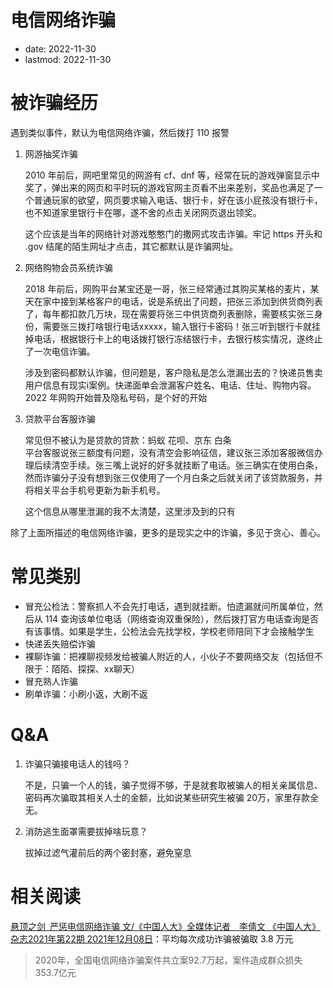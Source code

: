 # 电信网络诈骗
- date: 2022-11-30
- lastmod: 2022-11-30

# 被诈骗经历

遇到类似事件，默认为电信网络诈骗，然后拨打 110 报警

1. 网游抽奖诈骗

    2010 年前后，网吧里常见的网游有 cf、dnf 等，经常在玩的游戏弹窗显示中奖了，弹出来的网页和平时玩的游戏官网主页看不出来差别，奖品也满足了一个普通玩家的欲望，网页要求输入电话、银行卡，好在该小屁孩没有银行卡，也不知道家里银行卡在哪，遂不舍的点击关闭网页退出领奖。

    这个应该是当年的网络针对游戏憨憨门的撒网式攻击诈骗。牢记 https 开头和 .gov 结尾的陌生网址才点击，其它都默认是诈骗网址。

2. 网络购物会员系统诈骗

    2018 年前后，网购平台某宝还是一哥，张三经常通过其购买某格的麦片，某天在家中接到某格客户的电话，说是系统出了问题，把张三添加到供货商列表了，每年都扣款几万块，现在需要将张三中供货商列表删除，需要核实张三身份，需要张三拨打啥银行电话xxxxx，输入银行卡密码！张三听到银行卡就挂掉电话，根据银行卡上的电话拨打银行冻结银行卡，去银行核实情况，遂终止了一次电信诈骗。

    涉及到密码都默认诈骗，但问题是，客户隐私是怎么泄漏出去的？快递员售卖用户信息有现实i案例。快递面单会泄漏客户姓名、电话、住址、购物内容。2022 年网购开始普及隐私号码，是个好的开始

3. 贷款平台客服诈骗

    常见但不被认为是贷款的贷款：蚂蚁 花呗、京东 白条  
    平台客服说张三额度有问题，没有清空会影响征信，建议张三添加客服微信办理后续清空手续。张三嘴上说好的好多就挂断了电话。张三确实在使用白条，然而诈骗分子没有想到张三仅使用了一个月白条之后就关闭了该贷款服务，并将相关平台手机号更新为新手机号。

    这个信息从哪里泄漏的我不太清楚，这里涉及到的只有


除了上面所描述的电信网络诈骗，更多的是现实之中的诈骗，多见于贪心、善心。

# 常见类别

- 冒充公检法：警察抓人不会先打电话，遇到就挂断。怕遗漏就问所属单位，然后从 114 查询该单位电话（网络查询双重保险），然后拨打官方电话查询是否有该事情。如果是学生，公检法会先找学校，学校老师陪同下才会接触学生
- 快递丢失赔偿诈骗
- 裸聊诈骗：把裸聊视频发给被骗人附近的人，小伙子不要网络交友（包括但不限于：陌陌、探探、xx聊天）
- 冒充熟人诈骗
- 刷单诈骗：小刷小返，大刷不返

# Q&A
1. 诈骗只骗接电话人的钱吗？

    不是，只骗一个人的钱，骗子觉得不够，于是就套取被骗人的相关亲属信息、密码再次骗取其相关人士的金额，比如说某些研究生被骗 20万，家里存款全无。

2. 消防逃生面罩需要拔掉啥玩意？

    拔掉过滤气灌前后的两个密封塞，避免窒息

# 相关阅读

[悬顶之剑 严惩电信网络诈骗 文/《中国人大》全媒体记者 李倩文 《中国人大》杂志2021年第22期 2021年12月08日](http://www.npc.gov.cn/npc/c30834/202112/c66d9245396e46f787588bafacc661a3.shtml)：平均每次成功诈骗被骗取 3.8 万元
> 2020年，全国电信网络诈骗案件共立案92.7万起，案件造成群众损失353.7亿元